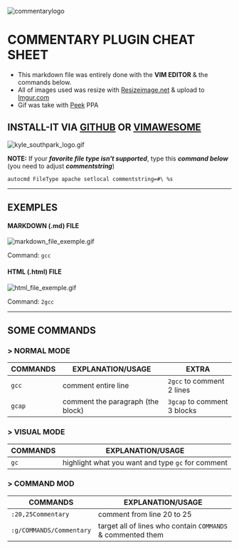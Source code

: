 ![commentarylogo](https://i.imgur.com/7MyX4eb.jpg) 

# COMMENTARY PLUGIN CHEAT SHEET

* This markdown file was entirely done with the **VIM EDITOR** & the commands below.
* All of images used was resize with [Resizeimage.net](http://resizeimage.net/ "website for resizing image") & upload to [Imgur.com](http://imgur.com "website for uploading image")
* Gif was take with [Peek](https://github.com/phw/peek) PPA

## INSTALL-IT VIA [GITHUB](https://github.com/tpope/vim-commentary) OR [VIMAWESOME](https://vimawesome.com/plugin/commentary-vim)

![kyle_southpark_logo.gif](https://media.giphy.com/media/xTdy8n1oLK2clXista/giphy.gif)

**NOTE:** If your ***favorite file type isn't supported***, type this ***command below*** (you need to adjust ***commentstring***)

```
autocmd FileType apache setlocal commentstring=#\ %s
```

---

## EXEMPLES

#### MARKDOWN (.md) FILE

![markdown_file_exemple.gif](https://i.imgur.com/mOuutGF.gif)

Command: `gcc`

#### HTML (.html) FILE

![html_file_exemple.gif](https://i.imgur.com/CJUEjKj.gif)

Command: `2gcc`

---

## SOME COMMANDS

### > NORMAL MODE

|	COMMANDS	|			EXPLANATION/USAGE				|		EXTRA		|
|-----------------------|-----------------------------------------------------------------------|-------------------------------|
|`gcc`			| comment entire line							| `2gcc` to comment 2 lines	|
|`gcap`			| comment the paragraph (the block)					| `3gcap` to comment 3 blocks	|


### > VISUAL MODE

|	COMMANDS	|			EXPLANATION/USAGE				|
|-----------------------|-----------------------------------------------------------------------|
|`gc`			| highlight what you want and type `gc` for comment			|

### > COMMAND MOD

|	COMMANDS	|			EXPLANATION/USAGE				|
|-----------------------|-----------------------------------------------------------------------|
|`:20,25Commentary`	| comment from line 20 to 25						|
|`:g/COMMANDS/Commentary`| target all of lines who contain `COMMANDS` & commented them		|

